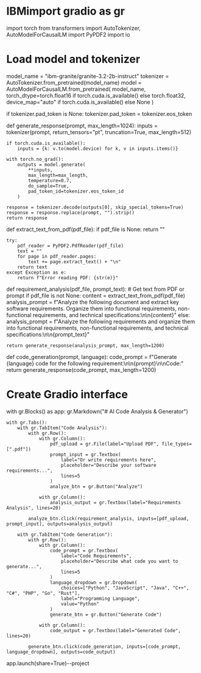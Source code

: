 # IBMimport gradio as gr
import torch
from transformers import AutoTokenizer, AutoModelForCausalLM
import PyPDF2
import io

# Load model and tokenizer
model_name = "ibm-granite/granite-3.2-2b-instruct"
tokenizer = AutoTokenizer.from_pretrained(model_name)
model = AutoModelForCausalLM.from_pretrained(
    model_name,
    torch_dtype=torch.float16 if torch.cuda.is_available() else torch.float32,
    device_map="auto" if torch.cuda.is_available() else None
)

if tokenizer.pad_token is None:
    tokenizer.pad_token = tokenizer.eos_token

def generate_response(prompt, max_length=1024):
    inputs = tokenizer(prompt, return_tensors="pt", truncation=True, max_length=512)

    if torch.cuda.is_available():
        inputs = {k: v.to(model.device) for k, v in inputs.items()}

    with torch.no_grad():
        outputs = model.generate(
            **inputs,
            max_length=max_length,
            temperature=0.7,
            do_sample=True,
            pad_token_id=tokenizer.eos_token_id
        )

    response = tokenizer.decode(outputs[0], skip_special_tokens=True)
    response = response.replace(prompt, "").strip()
    return response

def extract_text_from_pdf(pdf_file):
    if pdf_file is None:
        return ""

    try:
        pdf_reader = PyPDF2.PdfReader(pdf_file)
        text = ""
        for page in pdf_reader.pages:
            text += page.extract_text() + "\n"
        return text
    except Exception as e:
        return f"Error reading PDF: {str(e)}"

def requirement_analysis(pdf_file, prompt_text):
    # Get text from PDF or prompt
    if pdf_file is not None:
        content = extract_text_from_pdf(pdf_file)
        analysis_prompt = f"Analyze the following document and extract key software requirements. Organize them into functional requirements, non-functional requirements, and technical specifications:\n\n{content}"
    else:
        analysis_prompt = f"Analyze the following requirements and organize them into functional requirements, non-functional requirements, and technical specifications:\n\n{prompt_text}"

    return generate_response(analysis_prompt, max_length=1200)

def code_generation(prompt, language):
    code_prompt = f"Generate {language} code for the following requirement:\n\n{prompt}\n\nCode:"
    return generate_response(code_prompt, max_length=1200)

# Create Gradio interface
with gr.Blocks() as app:
    gr.Markdown("# AI Code Analysis & Generator")

    with gr.Tabs():
        with gr.TabItem("Code Analysis"):
            with gr.Row():
                with gr.Column():
                    pdf_upload = gr.File(label="Upload PDF", file_types=[".pdf"])
                    prompt_input = gr.Textbox(
                        label="Or write requirements here",
                        placeholder="Describe your software requirements...",
                        lines=5
                    )
                    analyze_btn = gr.Button("Analyze")

                with gr.Column():
                    analysis_output = gr.Textbox(label="Requirements Analysis", lines=20)

            analyze_btn.click(requirement_analysis, inputs=[pdf_upload, prompt_input], outputs=analysis_output)

        with gr.TabItem("Code Generation"):
            with gr.Row():
                with gr.Column():
                    code_prompt = gr.Textbox(
                        label="Code Requirements",
                        placeholder="Describe what code you want to generate...",
                        lines=5
                    )
                    language_dropdown = gr.Dropdown(
                        choices=["Python", "JavaScript", "Java", "C++", "C#", "PHP", "Go", "Rust"],
                        label="Programming Language",
                        value="Python"
                    )
                    generate_btn = gr.Button("Generate Code")

                with gr.Column():
                    code_output = gr.Textbox(label="Generated Code", lines=20)

            generate_btn.click(code_generation, inputs=[code_prompt, language_dropdown], outputs=code_output)

app.launch(share=True)--project

